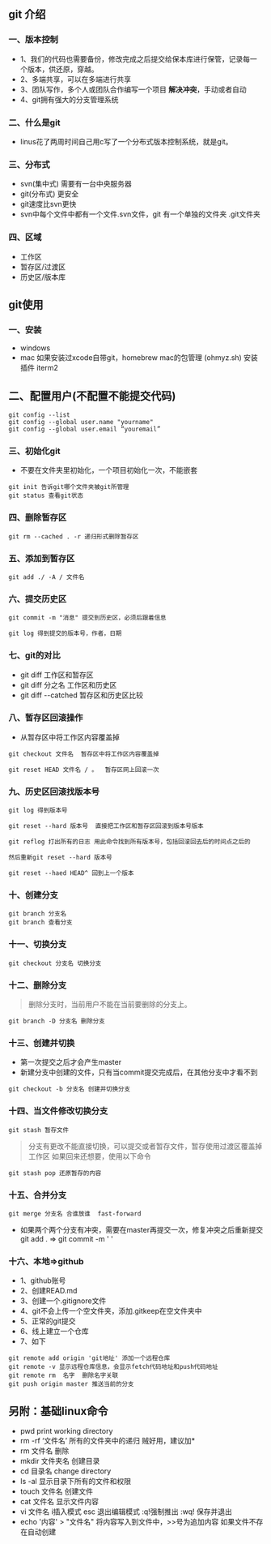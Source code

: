 ## git 介绍
### 一、版本控制
- 1、我们的代码也需要备份，修改完成之后提交给保本库进行保管，记录每一个版本，供还原，穿越。
- 2、多端共享，可以在多端进行共享
- 3、团队写作，多个人或团队合作编写一个项目 **解决冲突**，手动或者自动
- 4、git拥有强大的分支管理系统

### 二、什么是git
- linus花了两周时间自己用c写了一个分布式版本控制系统，就是git。

### 三、分布式
- svn(集中式) 需要有一台中央服务器
- git(分布式) 更安全
- git速度比svn更快
- svn中每个文件中都有一个文件.svn文件，git 有一个单独的文件夹 .git文件夹

### 四、区域
- 工作区
- 暂存区/过渡区
- 历史区/版本库

## git使用
### 一、安装
- windows
- mac 如果安装过xcode自带git，homebrew mac的包管理 (ohmyz.sh) 安装插件 iterm2

## 二、配置用户(不配置不能提交代码)
```
git config --list
git config --global user.name "yourname"
git config --global user.email “youremail”
```

### 三、初始化git
- 不要在文件夹里初始化，一个项目初始化一次，不能嵌套
```
git init 告诉git哪个文件夹被git所管理
git status 查看git状态
```
### 四、删除暂存区
```
git rm --cached . -r 递归形式删除暂存区
```
### 五、添加到暂存区
```
git add ./ -A / 文件名
```
### 六、提交历史区
```
git commit -m "消息" 提交到历史区，必须后跟着信息

git log 得到提交的版本号，作者，日期
```
### 七、git的对比
- git diff 工作区和暂存区
- git diff 分之名 工作区和历史区
- git diff --catched 暂存区和历史区比较

### 八、暂存区回滚操作
- 从暂存区中将工作区内容覆盖掉
```
git checkout 文件名  暂存区中将工作区内容覆盖掉

git reset HEAD 文件名 / 。  暂存区网上回滚一次
```

### 九、历史区回滚找版本号
```
git log 得到版本号

git reset --hard 版本号  直接把工作区和暂存区回滚到版本号版本

git reflog 打出所有的日志 用此命令找到所有版本号，包括回滚回去后的时间点之后的

然后重新git reset --hard 版本号

git reset --haed HEAD^ 回到上一个版本
```

### 十、创建分支
```
git branch 分支名
git branch 查看分支
```

### 十一、切换分支
```
git checkout 分支名 切换分支
```

### 十二、删除分支 
> 删除分支时，当前用户不能在当前要删除的分支上。
```
git branch -D 分支名 删除分支
```

### 十三、创建并切换
- 第一次提交之后才会产生master
- 新建分支中创建的文件，只有当commit提交完成后，在其他分支中才看不到
```
git checkout -b 分支名 创建并切换分支
```
### 十四、当文件修改切换分支
```
git stash 暂存文件
```
> 分支有更改不能直接切换，可以提交或者暂存文件，暂存使用过渡区覆盖掉工作区
> 如果回来还想要，使用以下命令
```
git stash pop 还原暂存的内容
```

### 十五、合并分支
```
git merge 分支名 合谁放谁  fast-forward
```
- 如果两个两个分支有冲突，需要在master再提交一次，修复冲突之后重新提交 git add .  =>   git commit -m ' '

### 十六、本地=>github
- 1、github账号
- 2、创建READ.md
- 3、创建一个.gitignore文件
- 4、git不会上传一个空文件夹，添加.gitkeep在空文件夹中
- 5、正常的git提交
- 6、线上建立一个仓库
- 7、如下
```
git remote add origin 'git地址' 添加一个远程仓库
git remote -v 显示远程仓库信息，会显示fetch代码地址和push代码地址
git remote rm  名字  删除名字关联
git push origin master 推送当前的分支
```

## 另附：基础linux命令
- pwd print working directory
- rm -rf ‘文件名’ 所有的文件夹中的递归 贼好用，建议加*
- rm 文件名 删除
- mkdir 文件夹名 创建目录
- cd 目录名 change directory
- ls -al 显示目录下所有的文件和权限
- touch 文件名 创建文件
- cat 文件名 显示文件内容
- vi 文件名 i插入模式 esc 退出编辑模式 :q!强制推出  :wq! 保存并退出
- echo '内容' > "文件名" 将内容写入到文件中，>>号为追加内容  如果文件不存在自动创建
